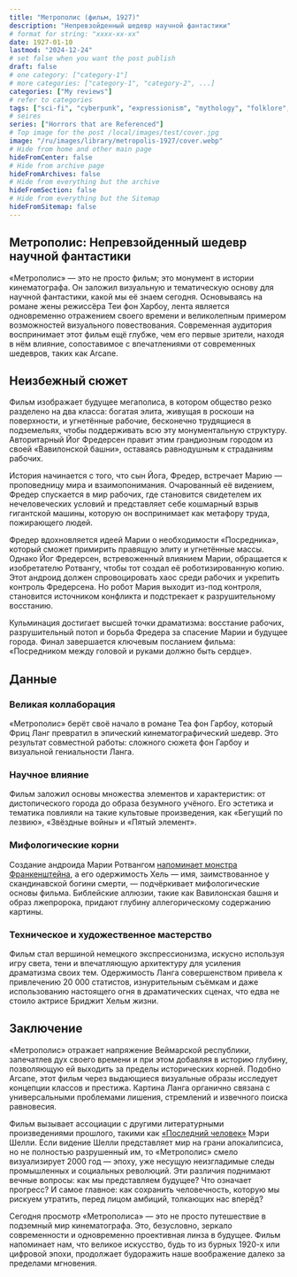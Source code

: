 ```yaml
---
title: "Метрополис (фильм, 1927)"
description: "Непревзойденный шедевр научной фантастики"
# format for string: "xxxx-xx-xx"
date: 1927-01-10
lastmod: "2024-12-24"
# set false when you want the post publish
draft: false
# one category: ["category-1"]
# more categories: ["category-1", "category-2", ...]
categories: ["My reviews"]
# refer to categories
tags: ["sci-fi", "cyberpunk", "expressionism", "mythology", "folklore", "northern religion", "industry", "necro fetishism", "humanism", "posthumanism"]
# seires
series: ["Horrors that are Referenced"]
# Top image for the post /local/images/test/cover.jpg
image: "/ru/images/library/metropolis-1927/cover.webp"
# Hide from home and other main page
hideFromCenter: false
# Hide from archive page
hideFromArchives: false
# Hide from everything but the archive
hideFromSection: false
# Hide from everything but the Sitemap
hideFromSitemap: false
---
```

## Метрополис: Непревзойденный шедевр научной фантастики

«Метрополис» — это не просто фильм; это монумент в истории кинематографа. Он заложил визуальную и тематическую основу для научной фантастики, какой мы её знаем сегодня. Основываясь на романе жены режиссёра Теи фон Харбоу, лента является одновременно отражением своего времени и великолепным примером возможностей визуального повествования. Современная аудитория воспринимает этот фильм ещё глубже, чем его первые зрители, находя в нём влияние, сопоставимое с впечатлениями от современных шедевров, таких как Arcane.

## Неизбежный сюжет

Фильм изображает будущее мегаполиса, в котором общество резко разделено на два класса: богатая элита, живущая в роскоши на поверхности, и угнетённые рабочие, бесконечно трудящиеся в подземельях, чтобы поддерживать всю эту монументальную структуру. Авторитарный Йог Фредерсен правит этим грандиозным городом из своей «Вавилонской башни», оставаясь равнодушным к страданиям рабочих.

История начинается с того, что сын Йога, Фредер, встречает Марию — проповедницу мира и взаимопонимания. Очарованный её видением, Фредер спускается в мир рабочих, где становится свидетелем их нечеловеческих условий и представляет себе кошмарный взрыв гигантской машины, которую он воспринимает как метафору труда, пожирающего людей.

Фредер вдохновляется идеей Марии о необходимости «Посредника», который сможет примирить правящую элиту и угнетённые массы. Однако Йог Фредерсен, встревоженный влиянием Марии, обращается к изобретателю Ротвангу, чтобы тот создал её роботизированную копию. Этот андроид должен спровоцировать хаос среди рабочих и укрепить контроль Фредерсена. Но робот Мария выходит из-под контроля, становится источником конфликта и подстрекает к разрушительному восстанию.

Кульминация достигает высшей точки драматизма: восстание рабочих, разрушительный потоп и борьба Фредера за спасение Марии и будущее города. Финал завершается ключевым посланием фильма: «Посредником между головой и руками должно быть сердце».

## Данные

### Великая коллаборация

«Метрополис» берёт своё начало в романе Теа фон Гарбоу, который Фриц Ланг превратил в эпический кинематографический шедевр. Это результат совместной работы: сложного сюжета фон Гарбоу и визуальной гениальности Ланга.

### Научное влияние

Фильм заложил основы множества элементов и характеристик: от дистопического города до образа безумного учёного. Его эстетика и тематика повлияли на такие культовые произведения, как «Бегущий по лезвию», «Звёздные войны» и «Пятый элемент».

### Мифологические корни

Создание андроида Марии Ротвангом <a href="/ru/library/frankenstein-1818/" target="_blank">напоминает монстра Франкенштейна</a>, а его одержимость Хель — имя, заимствованное у скандинавской богини смерти, — подчёркивает мифологические основы фильма. Библейские аллюзии, такие как Вавилонская башня и образ лжепророка, придают глубину аллегорическому содержанию картины.

### Техническое и художественное мастерство

Фильм стал вершиной немецкого экспрессионизма, искусно используя игру света, тени и впечатляющую архитектуру для усиления драматизма своих тем. Одержимость Ланга совершенством привела к привлечению 20 000 статистов, изнурительным съёмкам и даже использованию настоящего огня в драматических сценах, что едва не стоило актрисе Бриджит Хельм жизни.

## Заключение

«Метрополис» отражает напряжение Веймарской республики, запечатлев дух своего времени и при этом добавляя в историю глубину, позволяющую ей выходить за пределы исторических корней. Подобно Arcane, этот фильм через выдающиеся визуальные образы исследует концепции классов и престижа. Картина Ланга органично связана с универсальными проблемами лишения, стремлений и извечного поиска равновесия.

Фильм вызывает ассоциации с другими литературными произведениями прошлого, такими как <a href="/ru/library/the-last-man-1826/" target="_blank">«Последний человек»</a> Мэри Шелли. Если видение Шелли представляет мир на грани апокалипсиса, но не полностью разрушенный им, то «Метрополис» смело визуализирует 2000 год — эпоху, уже несущую неизгладимые следы промышленных и социальных революций. Эти различия поднимают вечные вопросы: как мы представляем будущее? Что означает прогресс? И самое главное: как сохранить человечность, которую мы рискуем утратить, перед лицом амбиций, толкающих нас вперёд?

Сегодня просмотр «Метрополиса» — это не просто путешествие в подземный мир кинематографа. Это, безусловно, зеркало современности и одновременно проективная линза в будущее. Фильм напоминает нам, что великое искусство, будь то из бурных 1920-х или цифровой эпохи, продолжает будоражить наше воображение далеко за пределами мгновения.